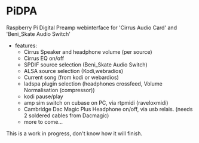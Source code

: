 # PiDPA
Raspberry Pi Digital Preamp webinterface for 'Cirrus Audio Card' and 'Beni_Skate Audio Switch'

* features:
	* Cirrus Speaker and headphone volume (per source)
	* Cirrus EQ on/off
	* SPDIF source selection (Beni_Skate Audio Switch)
	* ALSA source selection (Kodi,webradios)
	* Current song (from kodi or webardios)
	* ladspa plugin selection (headphones crossfeed, Volume Normalisation (compressor))
	* kodi pause/play
	* amp sim switch on cubase on PC, via rtpmidi (raveloxmidi)
	* Cambridge Dac Magic Plus Headphone on/off, via usb relais. (needs 2 soldered cables from Dacmagic)
	* more to come...

This is a work in progress, don't know how it will finish.
